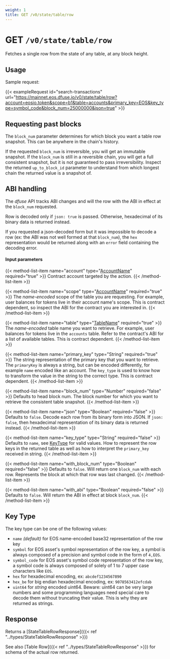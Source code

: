 ```yaml
---
weight: 1
title: GET /v0/state/table/row
---
```


# GET `/v0/state/table/row`

Fetches a single row from the state of any table, at any block height.

## Usage

Sample request:

{{< exampleRequest id="search-transactions" url="https://mainnet.eos.dfuse.io/v0/state/table/row?account=eosio.token&scope=b1&table=accounts&primary_key=EOS&key_type=symbol_code&block_num=25000000&json=true" >}}

## Requesting past blocks

The `block_num` parameter determines for which block you want a table row snapshot. This can be anywhere in the chain's history.

If the requested `block_num` is irreversible, you will get an immutable snapshot.  If the `block_num` is still in a reversible chain, you will get a full consistent snapshot, but it is not guaranteed to pass irreversibility. Inspect the returned `up_to_block_id` parameter to understand from which longest chain the returned value is a snapshot of.


## ABI handling

The _dfuse_ API tracks ABI changes and will the row with the ABI in effect at the `block_num` requested.

Row is decoded only if `json: true` is passed. Otherwise, hexadecimal of its binary data is returned instead.

If you requested a json-decoded form but it was impossible to decode a row (ex: the ABI was not well formed at that `block_num`), the `hex` representation would be returned along with an `error` field containing the decoding error.

#### Input parameters

{{< method-list-item name="account" type="[AccountName](/reference/eosio/types/accountname)" required="true" >}}
  Contract account targeted by the action.
{{< /method-list-item >}}

{{< method-list-item name="scope" type="[AccountName](/reference/eosio/types/accountname)" required="true" >}}
  The _name-encoded_ scope of the table you are requesting.  For example, user balances for tokens live in their account name's scope. This is contract dependent, so inspect the ABI for the contract you are interested in.
{{< /method-list-item >}}

{{< method-list-item name="table" type="[TableName](/reference/eosio/types/tablename)" required="true" >}}
  The _name-encoded_ table name you want to retrieve.  For example, user balances for tokens live in the `accounts` table.  Refer to the contract's ABI for a list of available tables.  This is contract dependent.
{{< /method-list-item >}}

{{< method-list-item name="primary_key" type="String" required="true" >}}
  The string representation of the primary key that you want to retrieve. The `primaryKey` is always a string, but can be encoded differently, for example `name` encoded like an account. The `key_type` is used to know how to transform the value in the string to the correct type. This is contract dependent.
{{< /method-list-item >}}

{{< method-list-item name="block_num" type="Number" required="false" >}}
  Defaults to head block num. The block number for which you want to retrieve the consistent table snapshot.
{{< /method-list-item >}}

{{< method-list-item name="json" type="Boolean" required="false" >}}
  Defaults to `false`. Decode each row from its binary form into JSON. If `json: false`, then hexadecimal representation of its binary data is returned instead.
{{< /method-list-item >}}

{{< method-list-item name="key_type" type="String" required="false" >}}
  Defaults to `name`, see [KeyType](#state-table-KeyType) for valid values. How to represent the row keys in the returned table as well as how to interpret the `primary_key` received in string.
{{< /method-list-item >}}

{{< method-list-item name="with_block_num" type="Boolean" required="false" >}}
  Defaults to `false`. Will return one `block_num` with each row. Represents the block at which that row was last changed.
{{< /method-list-item >}}

{{< method-list-item name="with_abi" type="Boolean" required="false" >}}
  Defaults to `false`. Will return the ABI in effect at block `block_num`.
{{< /method-list-item >}}

<!---
FIXME: This KeyType is duplicated from `state-tables-scopes.md` and `state-table.md`
-->

## Key Type

The key type can be one of the following values:

 * `name` _(default)_ for EOS name-encoded base32 representation of the row key
 * `symbol` for EOS asset's symbol representation of the row key, a symbol is always composed
   of a precision and symbol code in the form of `4,EOS`.
 * `symbol_code` for EOS asset's symbol code representation of the row key, a symbol code is always composed
   of solely of 1 to 7 upper case characters like `EOS`.
 * `hex` for hexadecimal encoding, ex: `abcdef1234567890`
 * `hex_be` for big endian hexadecimal encoding, ex: `9078563412efcdab`
 * `uint64` for *string* encoded uint64. Beware: uint64 can be very large numbers and some programming languages need special care to decode them without truncating their value. This is why they are returned as strings.

## Response

Returns a [StateTableRowResponse]({{< ref "../types/StateTableRowResponse" >}})

See also [Table Row]({{< ref "../types/StateTableRowResponse" >}}) for schema of the actual row returned.